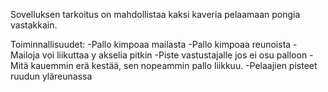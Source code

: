 Sovelluksen tarkoitus on mahdollistaa kaksi kaveria pelaamaan pongia  vastakkain.

Toiminnallisuudet:
-Pallo kimpoaa mailasta
-Pallo kimpoaa reunoista
-Mailoja voi liikuttaa y akselia pitkin
-Piste vastustajalle jos ei osu palloon
-Mitä kauemmin erä kestää, sen nopeammin pallo liikkuu.
-Pelaajien pisteet ruudun yläreunassa
